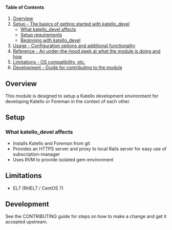#### Table of Contents

1. [Overview](#overview)
2. [Setup - The basics of getting started with katello_devel](#setup)
    * [What katello_devel affects](#what-katello_devel-affects)
    * [Setup requirements](#setup-requirements)
    * [Beginning with katello_devel](#beginning-with-katello_devel)
3. [Usage - Configuration options and additional functionality](#usage)
4. [Reference - An under-the-hood peek at what the module is doing and how](#reference)
5. [Limitations - OS compatibility, etc.](#limitations)
6. [Development - Guide for contributing to the module](#development)

## Overview

This module is designed to setup a Katello development environment for developing Katello or Foreman in the context of each other.

## Setup

### What katello_devel affects

* Installs Katello and Foreman from git
* Provides an HTTPS server and proxy to local Rails server for easy use of subscription-manager
* Uses RVM to provide isolated gem environment

## Limitations

* EL7 (RHEL7 / CentOS 7)

## Development

See the CONTRIBUTING guide for steps on how to make a change and get it accepted upstream.

